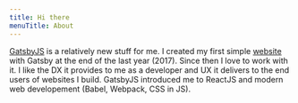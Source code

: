 ```yaml
---
title: Hi there
menuTitle: About
---
```


[GatsbyJS](https://www.gatsbyjs.org) is a relatively new stuff for me. I created my first simple [website](https://www.greglobinski.com) with Gatsby at the end of the last year (2017). Since then I love to work with it. I like the DX it provides to me as a developer and UX it delivers to the end users of websites I build. GatsbyJS introduced me to ReactJS and modern web developement (Babel, Webpack, CSS in JS).
